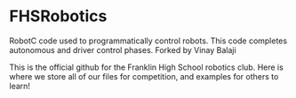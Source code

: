 # FHSRobotics
RobotC code used to programmatically control robots. This code completes autonomous and driver control phases. Forked by Vinay Balaji 


This is the official github for the Franklin High School robotics club. Here is where we store all of our files for competition, and examples for others to learn!
